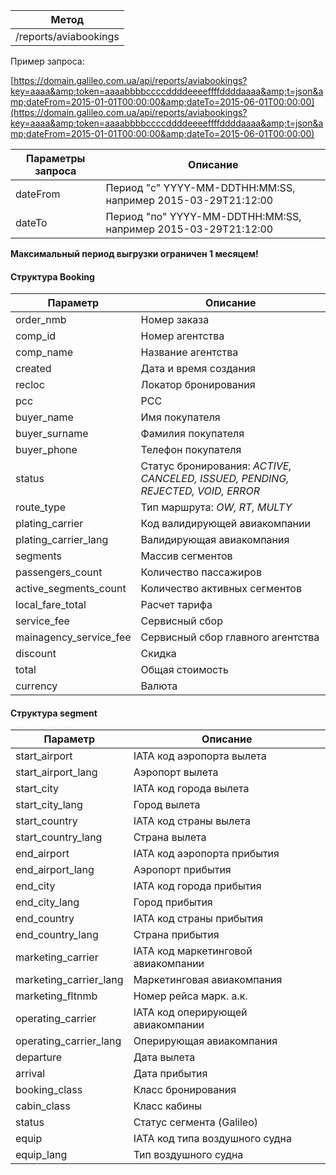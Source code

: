 | **Метод** |
| --- |
| /reports/aviabookings |

Пример запроса:

[https://domain.galileo.com.ua/api/reports/aviabookings?key=aaaa&amp;token=aaaabbbbccccddddeeeeffffddddaaaa&amp;t=json&amp;dateFrom=2015-01-01T00:00:00&amp;dateTo=2015-06-01T00:00:00](https://domain.galileo.com.ua/api/reports/aviabookings?key=aaaa&amp;token=aaaabbbbccccddddeeeeffffddddaaaa&amp;t=json&amp;dateFrom=2015-01-01T00:00:00&amp;dateTo=2015-06-01T00:00:00)

| **Параметры запроса** | **Описание** |
| --- | --- |
| dateFrom | Период "с" YYYY-MM-DDTHH:MM:SS, например 2015-03-29T21:12:00 |
| dateTo | Период "по" YYYY-MM-DDTHH:MM:SS, например 2015-03-29T21:12:00 |

**Максимальный период выгрузки ограничен 1 месяцем!**



#### Структура Booking

| **Параметр** | **Описание** |
| --- | --- |
| order\_nmb | Номер заказа |
| comp\_id | Номер агентства |
| comp\_name | Название агентства |
| created | Дата и время создания |
| recloc | Локатор бронирования |
| pcc | PCC |
| buyer\_name | Имя покупателя |
| buyer\_surname | Фамилия покупателя |
| buyer\_phone | Телефон покупателя |
| status | Статус бронирования: _ACTIVE, CANCELED, ISSUED, PENDING, REJECTED, VOID, ERROR_ |
| route\_type | Тип маршрутa: _OW, RT, MULTY_ |
| plating\_carrier | Код валидирующей авиакомпании |
| plating\_carrier\_lang | Валидирующая авиакомпания |
| segments | Массив сегментов |
| passengers\_count | Количество пассажиров |
| active\_segments\_count | Количество активных сегментов |
| local\_fare\_total | Расчет тарифа |
| service\_fee | Сервисный сбор |
| mainagency\_service\_fee | Сервисный сбор главного агентства |
| discount | Скидка |
| total | Общая стоимость |
| currency | Валюта |

#### Структура segment

| **Параметр** | **Описание** |
| --- | --- |
| start\_airport | IATA код аэропорта вылета |
| start\_airport\_lang | Аэропорт вылета |
| start\_city | IATA код города вылета |
| start\_city\_lang | Город вылета |
| start\_country | IATA код страны вылета |
| start\_country\_lang | Страна вылета |
| end\_airport | IATA код аэропорта прибытия |
| end\_airport\_lang | Аэропорт прибытия |
| end\_city | IATA код города прибытия |
| end\_city\_lang | Город прибытия |
| end\_country | IATA код страны прибытия |
| end\_country\_lang | Страна прибытия |
| marketing\_carrier | IATA код маркетинговой авиакомпании |
| marketing\_carrier\_lang | Маркетинговая авиакомпания |
| marketing\_fltnmb | Номер рейса марк. а.к. |
| operating\_carrier | IATA код оперирующей авиакомпании |
| operating\_carrier\_lang | Оперирующая авиакомпания |
| departure | Дата вылета |
| arrival | Дата прибытия |
| booking\_class | Класс бронирования |
| cabin\_class | Класс кабины |
| status | Статус сегмента \(Galileo\) |
| equip | IATA код типа воздушного судна |
| equip\_lang | Тип воздушного судна |



